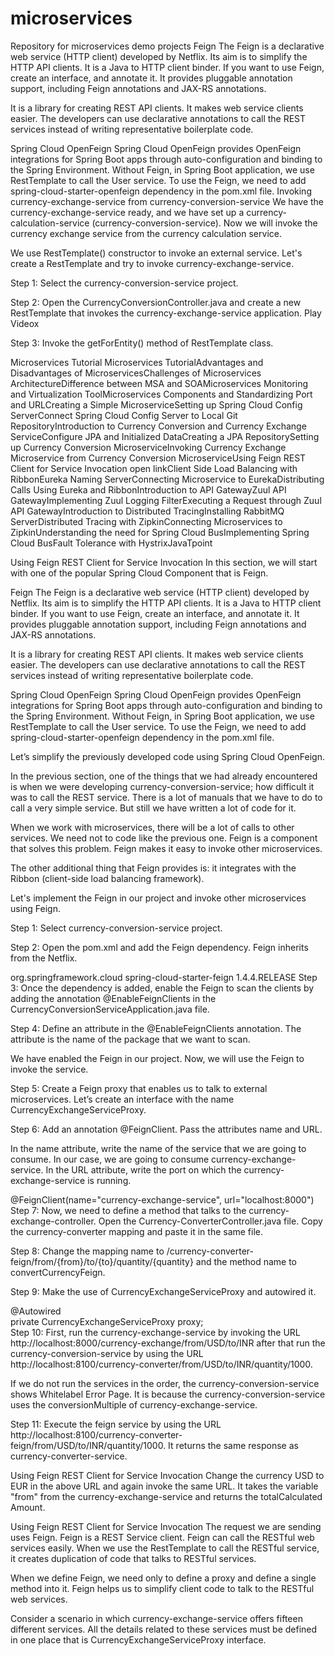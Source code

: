# microservices
Repository for microservices demo projects
Feign
The Feign is a declarative web service (HTTP client) developed by Netflix. Its aim is to simplify the HTTP API clients. It is a Java to HTTP client binder. If you want to use Feign, create an interface, and annotate it. It provides pluggable annotation support, including Feign annotations and JAX-RS annotations.

It is a library for creating REST API clients. It makes web service clients easier. The developers can use declarative annotations to call the REST services instead of writing representative boilerplate code.

Spring Cloud OpenFeign
Spring Cloud OpenFeign provides OpenFeign integrations for Spring Boot apps through auto-configuration and binding to the Spring Environment. Without Feign, in Spring Boot application, we use RestTemplate to call the User service. To use the Feign, we need to add spring-cloud-starter-openfeign dependency in the pom.xml file.
Invoking currency-exchange-service from currency-conversion-service
We have the currency-exchange-service ready, and we have set up a currency-calculation-service (currency-conversion-service). Now we will invoke the currency exchange service from the currency calculation service.

We use RestTemplate() constructor to invoke an external service. Let's create a RestTemplate and try to invoke currency-exchange-service.

Step 1: Select the currency-conversion-service project.

Step 2: Open the CurrencyConversionController.java and create a new RestTemplate that invokes the currency-exchange-service application.
Play Videox

Step 3: Invoke the getForEntity() method of RestTemplate class.

Microservices Tutorial
Microservices TutorialAdvantages and Disadvantages of MicroservicesChallenges of Microservices ArchitectureDifference between MSA and SOAMicroservices Monitoring and Virtualization ToolMicroservices Components and Standardizing Port and URLCreating a Simple MicroserviceSetting up Spring Cloud Config ServerConnect Spring Cloud Config Server to Local Git RepositoryIntroduction to Currency Conversion and Currency Exchange ServiceConfigure JPA and Initialized DataCreating a JPA RepositorySetting up Currency Conversion MicroserviceInvoking Currency Exchange Microservice from Currency Conversion MicroserviceUsing Feign REST Client for Service Invocation open linkClient Side Load Balancing with RibbonEureka Naming ServerConnecting Microservice to EurekaDistributing Calls Using Eureka and RibbonIntroduction to API GatewayZuul API GatewayImplementing Zuul Logging FilterExecuting a Request through Zuul API GatewayIntroduction to Distributed TracingInstalling RabbitMQ ServerDistributed Tracing with ZipkinConnecting Microservices to ZipkinUnderstanding the need for Spring Cloud BusImplementing Spring Cloud BusFault Tolerance with HystrixJavaTpoint




Using Feign REST Client for Service Invocation
In this section, we will start with one of the popular Spring Cloud Component that is Feign.

Feign
The Feign is a declarative web service (HTTP client) developed by Netflix. Its aim is to simplify the HTTP API clients. It is a Java to HTTP client binder. If you want to use Feign, create an interface, and annotate it. It provides pluggable annotation support, including Feign annotations and JAX-RS annotations.

It is a library for creating REST API clients. It makes web service clients easier. The developers can use declarative annotations to call the REST services instead of writing representative boilerplate code.

Spring Cloud OpenFeign
Spring Cloud OpenFeign provides OpenFeign integrations for Spring Boot apps through auto-configuration and binding to the Spring Environment. Without Feign, in Spring Boot application, we use RestTemplate to call the User service. To use the Feign, we need to add spring-cloud-starter-openfeign dependency in the pom.xml file.



Let’s simplify the previously developed code using Spring Cloud OpenFeign.

In the previous section, one of the things that we had already encountered is when we were developing currency-conversion-service; how difficult it was to call the REST service. There is a lot of manuals that we have to do to call a very simple service. But still we have written a lot of code for it.

When we work with microservices, there will be a lot of calls to other services. We need not to code like the previous one. Feign is a component that solves this problem. Feign makes it easy to invoke other microservices.

The other additional thing that Feign provides is:  it integrates with the Ribbon (client-side load balancing framework).

Let's implement the Feign in our project and invoke other microservices using Feign.

Step 1: Select currency-conversion-service project.

Step 2: Open the pom.xml and add the Feign dependency. Feign inherits from the Netflix.

<dependency>  
<groupId>org.springframework.cloud</groupId>    
<artifactId>spring-cloud-starter-feign</artifactId>  
<version>1.4.4.RELEASE</version>  
</dependency>  
Step 3: Once the dependency is added, enable the Feign to scan the clients by adding the annotation @EnableFeignClients in the CurrencyConversionServiceApplication.java file.


Step 4: Define an attribute in the @EnableFeignClients annotation. The attribute is the name of the package that we want to scan.

We have enabled the Feign in our project. Now, we will use the Feign to invoke the service.

Step 5: Create a Feign proxy that enables us to talk to external microservices. Let’s create an interface with the name CurrencyExchangeServiceProxy.

Step 6: Add an annotation @FeignClient. Pass the attributes name and URL.


In the name attribute, write the name of the service that we are going to consume. In our case, we are going to consume currency-exchange-service. In the URL attribute, write the port on which the currency-exchange-service is running.

@FeignClient(name="currency-exchange-service", url="localhost:8000")  
Step 7: Now, we need to define a method that talks to the currency-exchange-controller. Open the Currency-ConverterController.java file. Copy the currency-converter mapping and paste it in the same file.

Step 8: Change the mapping name to /currency-converter-feign/from/{from}/to/{to}/quantity/{quantity} and the method name to convertCurrencyFeign.


Step 9: Make the use of CurrencyExchangeServiceProxy and autowired it.

@Autowired  
private CurrencyExchangeServiceProxy proxy;  
Step 10: First, run the currency-exchange-service by invoking the URL http://localhost:8000/currency-exchange/from/USD/to/INR after that run the currency-conversion-service by using the URL http://localhost:8100/currency-converter/from/USD/to/INR/quantity/1000.

If we do not run the services in the order, the currency-conversion-service shows Whitelabel Error Page. It is because the currency-conversion-service uses the conversionMultiple of currency-exchange-service.

Step 11: Execute the feign service by using the URL http://localhost:8100/currency-converter-feign/from/USD/to/INR/quantity/1000. It returns the same response as currency-converter-service.

Using Feign REST Client for Service Invocation
Change the currency USD to EUR in the above URL and again invoke the same URL. It takes the variable "from" from the currency-exchange-service and returns the totalCalculated Amount.

Using Feign REST Client for Service Invocation
The request we are sending uses Feign. Feign is a REST Service client. Feign can call the RESTful web services easily. When we use the RestTemplate to call the RESTful service, it creates duplication of code that talks to RESTful services.

When we define Feign, we need only to define a proxy and define a single method into it. Feign helps us to simplify client code to talk to the RESTful web services.

Consider a scenario in which currency-exchange-service offers fifteen different services. All the details related to these services must be defined in one place that is CurrencyExchangeServiceProxy interface.



